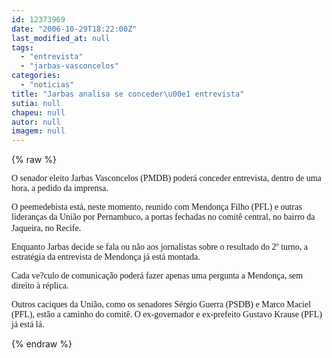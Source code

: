 ```yaml
---
id: 12373969
date: "2006-10-29T18:22:00Z"
last_modified_at: null
tags:
  - "entrevista"
  - "jarbas-vasconcelos"
categories:
  - "noticias"
title: "Jarbas analisa se conceder\u00e1 entrevista"
sutia: null
chapeu: null
autor: null
imagem: null
---
```

{% raw %}
<p><P><FONT face=Verdana>O senador eleito Jarbas Vasconcelos (PMDB) poderá conceder entrevista, dentro de uma hora, a pedido da imprensa.</FONT></P></p>
<p><P><FONT face=Verdana>O peemedebista está, neste momento, reunido com Mendonça Filho (PFL) e outras lideranças da União por Pernambuco, a portas fechadas no comitê central,&nbsp;no bairro da Jaqueira, no Recife.</FONT>&nbsp;</P></p>
<p><P><FONT face=Verdana>Enquanto Jarbas decide se fala ou não&nbsp;aos jornalistas sobre o resultado do 2º turno, a estratégia da entrevista de Mendonça já está montada.</FONT></P></p>
<p><P><FONT face=Verdana>Cada ve?culo de comunicação poderá fazer apenas uma pergunta a Mendonça, sem direito à réplica.</FONT></P></p>
<p><P><FONT face=Verdana>Outros caciques da União, como os senadores Sérgio Guerra (PSDB)&nbsp;e Marco Maciel (PFL), estão a caminho do comitê. O ex-governador e ex-prefeito Gustavo Krause (PFL) já está lá. </FONT></P> </p>
{% endraw %}